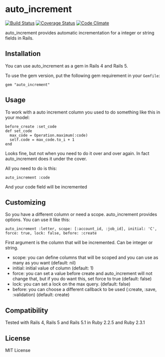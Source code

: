 # auto_increment

[![Build Status](https://travis-ci.org/felipediesel/auto_increment.svg?branch=master)](https://travis-ci.org/felipediesel/auto_increment)
[![Coverage Status](https://coveralls.io/repos/felipediesel/auto_increment/badge.svg?branch=master)](https://coveralls.io/r/felipediesel/auto_increment?branch=master)
[![Code Climate](https://codeclimate.com/github/felipediesel/auto_increment/badges/gpa.svg)](https://codeclimate.com/github/felipediesel/auto_increment)

auto_increment provides automatic incrementation for a integer or string fields in Rails.

## Installation

You can use auto_increment as a gem in Rails 4 and Rails 5.

To use the gem version, put the following gem requirement in your `Gemfile`:

    gem "auto_increment"


## Usage

To work with a auto increment column you used to do something like this in your model:

    before_create :set_code
    def set_code
      max_code = Operation.maximum(:code)
      self.code = max_code.to_i + 1
    end

Looks fine, but not when you need to do it over and over again. In fact auto_increment does it under the cover.

All you need to do is this:

    auto_increment :code

And your code field will be incremented


## Customizing

So you have a different column or need a scope. auto_increment provides options. You can use it like this:

    auto_increment :letter, scope: [:account_id, :job_id], initial: 'C', force: true, lock: false, before: :create

First argument is the column that will be incremented. Can be integer or string.

* scope: you can define columns that will be scoped and you can use as many as you want (default: nil)
* initial: initial value of column (default: 1)
* force: you can set a value before create and auto_increment will not change that, but if you do want this, set force to true (default: false)
* lock: you can set a lock on the max query. (default: false)
* before: you can choose a different callback to be used (:create, :save, :validation) (default: create)


## Compatibility

Tested with Rails 4, Rails 5 and Rails 5.1 in Ruby 2.2.5 and Ruby 2.3.1

## License

MIT License

